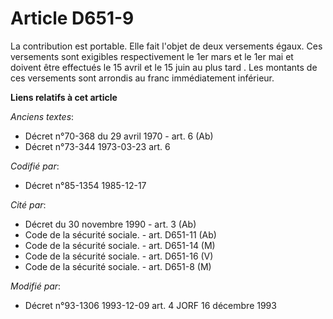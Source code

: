 # Article D651-9

La contribution est portable. Elle fait l'objet de deux versements égaux. Ces versements sont exigibles respectivement le 1er
mars et le 1er mai et doivent être effectués le 15 avril et le 15 juin au plus tard    . Les montants de ces versements sont
arrondis au franc immédiatement inférieur.

**Liens relatifs à cet article**

_Anciens textes_:

  - Décret n°70-368 du 29 avril 1970 - art. 6 (Ab)
  - Décret n°73-344 1973-03-23 art. 6

_Codifié par_:

  - Décret n°85-1354 1985-12-17

_Cité par_:

  - Décret du 30 novembre 1990 - art. 3 (Ab)
  - Code de la sécurité sociale. - art. D651-11 (Ab)
  - Code de la sécurité sociale. - art. D651-14 (M)
  - Code de la sécurité sociale. - art. D651-16 (V)
  - Code de la sécurité sociale. - art. D651-8 (M)

_Modifié par_:

  - Décret n°93-1306 1993-12-09 art. 4 JORF 16 décembre 1993
